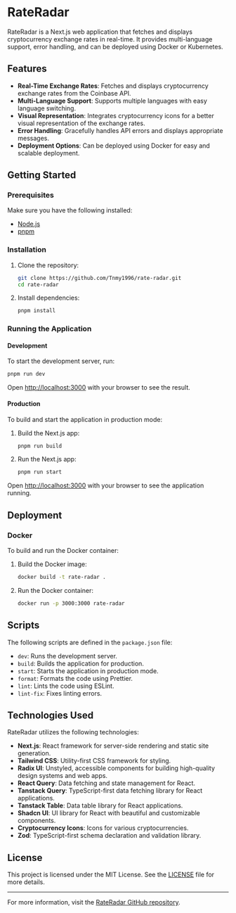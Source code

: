 # RateRadar

RateRadar is a Next.js web application that fetches and displays cryptocurrency exchange rates in real-time. It provides multi-language support, error handling, and can be deployed using Docker or Kubernetes.

## Features

-   **Real-Time Exchange Rates**: Fetches and displays cryptocurrency exchange rates from the Coinbase API.
-   **Multi-Language Support**: Supports multiple languages with easy language switching.
-   **Visual Representation**: Integrates cryptocurrency icons for a better visual representation of the exchange rates.
-   **Error Handling**: Gracefully handles API errors and displays appropriate messages.
-   **Deployment Options**: Can be deployed using Docker for easy and scalable deployment.

## Getting Started

### Prerequisites

Make sure you have the following installed:

-   [Node.js](https://nodejs.org/)
-   [pnpm](https://pnpm.io/)

### Installation

1. Clone the repository:

    ```bash
    git clone https://github.com/Tnmy1996/rate-radar.git
    cd rate-radar
    ```

2. Install dependencies:

    ```bash
    pnpm install
    ```

### Running the Application

#### Development

To start the development server, run:

```bash
pnpm run dev
```

Open [http://localhost:3000](http://localhost:3000) with your browser to see the result.

#### Production

To build and start the application in production mode:

1. Build the Next.js app:

    ```bash
    pnpm run build
    ```

2. Run the Next.js app:

    ```bash
    pnpm run start
    ```

Open [http://localhost:3000](http://localhost:3000) with your browser to see the application running.

## Deployment

### Docker

To build and run the Docker container:

1. Build the Docker image:

    ```bash
    docker build -t rate-radar .
    ```

2. Run the Docker container:

    ```bash
    docker run -p 3000:3000 rate-radar
    ```

## Scripts

The following scripts are defined in the `package.json` file:

-   `dev`: Runs the development server.
-   `build`: Builds the application for production.
-   `start`: Starts the application in production mode.
-   `format`: Formats the code using Prettier.
-   `lint`: Lints the code using ESLint.
-   `lint-fix`: Fixes linting errors.

## Technologies Used

RateRadar utilizes the following technologies:

-   **Next.js**: React framework for server-side rendering and static site generation.
-   **Tailwind CSS**: Utility-first CSS framework for styling.
-   **Radix UI**: Unstyled, accessible components for building high-quality design systems and web apps.
-   **React Query**: Data fetching and state management for React.
-   **Tanstack Query**: TypeScript-first data fetching library for React applications.
-   **Tanstack Table**: Data table library for React applications.
-   **Shadcn UI**: UI library for React with beautiful and customizable components.
-   **Cryptocurrency Icons**: Icons for various cryptocurrencies.
-   **Zod**: TypeScript-first schema declaration and validation library.

## License

This project is licensed under the MIT License. See the [LICENSE](LICENSE.txt) file for more details.

---

For more information, visit the [RateRadar GitHub repository](https://github.com/Tnmy1996/rate-radar).
